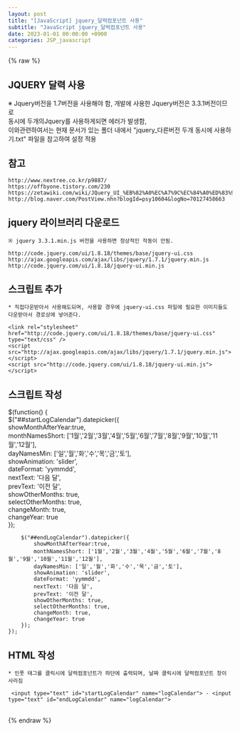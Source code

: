 ```yaml
---  
layout: post  
title: "[JavaScript] jquery_달력컴포넌트 사용"  
subtitle: "JavaScript jquery_달력컴포넌트 사용"  
date: 2023-01-01 00:00:00 +0900  
categories: JSP_javascript  
---  
```

{% raw %}  
## JQUERY 달력 사용  
  
※ Jquery버전을 1.7버전을 사용해야 함, 개발에 사용한 Jquery버전은 3.3.1버전이므로  
	동시에 두개의Jquery를 사용하게되면 에러가 발생함,  
	이와관련하여서는 현재 문서가 있는 폴더 내에서 "jquery_다른버전 두개 동시에 사용하기.txt" 파일을 참고하여 설정 적용  
  
## 참고  
	http://www.nextree.co.kr/p9887/  
	https://offbyone.tistory.com/230  
	https://zetawiki.com/wiki/JQuery_UI_%EB%82%A0%EC%A7%9C%EC%84%A0%ED%83%9D%EA%B8%B0_datepicker  
	http://blog.naver.com/PostView.nhn?blogId=psy10604&logNo=70127458663  
  
## jquery 라이브러리 다운로드  
	※ jquery 3.3.1.min.js 버전을 사용하면 정상적인 작동이 안됨.  
  
	http://code.jquery.com/ui/1.8.18/themes/base/jquery-ui.css  
	http://ajax.googleapis.com/ajax/libs/jquery/1.7.1/jquery.min.js  
	http://code.jquery.com/ui/1.8.18/jquery-ui.min.js  
  
## 스크립트 추가  
    * 직접다운받아서 사용해도되며, 사용할 경우에 jquery-ui.css 파일에 필요한 이미지들도 다운받아서 경로상에 넣어준다.  
  
	<link rel="stylesheet" href="http://code.jquery.com/ui/1.8.18/themes/base/jquery-ui.css" type="text/css" />  
    <script src="http://ajax.googleapis.com/ajax/libs/jquery/1.7.1/jquery.min.js"></script>  
    <script src="http://code.jquery.com/ui/1.8.18/jquery-ui.min.js"></script>  
  
## 스크립트 작성  
  
$(function() {  
        $("##startLogCalendar").datepicker({  
            showMonthAfterYear:true,  
            monthNamesShort: ['1월','2월','3월','4월','5월','6월','7월','8월','9월','10월','11월','12월'],  
            dayNamesMin: ['일','월','화','수','목','금','토'],  
            showAnimation: 'slider',  
            dateFormat: 'yymmdd',  
            nextText: '다음 달',  
            prevText: '이전 달',  
            showOtherMonths: true,  
            selectOtherMonths: true,  
            changeMonth: true,  
            changeYear: true  
        });  
  
        $("##endLogCalendar").datepicker({  
            showMonthAfterYear:true,  
            monthNamesShort: ['1월','2월','3월','4월','5월','6월','7월','8월','9월','10월','11월','12월'],  
            dayNamesMin: ['일','월','화','수','목','금','토'],  
            showAnimation: 'slider',  
            dateFormat: 'yymmdd',  
            nextText: '다음 달',  
            prevText: '이전 달',  
            showOtherMonths: true,  
            selectOtherMonths: true,  
            changeMonth: true,  
            changeYear: true  
        });  
    });  
  
## HTML 작성  
	* 인풋 태그를 클릭시에 달력컴포넌트가 하단에 출력되며, 날짜 클릭시에 달력컴포넌트 창이 사라짐  
  
	 <input type="text" id="startLogCalendar" name="logCalendar"> - <input type="text" id="endLogCalendar" name="logCalendar">  
  
                                                                                                                                                                                                                                                                                                                                                                                                                                                                                                                                                                                                                                                                                                                                                                                                                                                                                                                                                                                                                                                                                                                                                                                                                                                                                                                                                                                                                                                                                                                                                                                                                                                                                                                                                                                                                                                                                                                                                                                                                                                                                                                                                                                                                                                                                                                                                                                              
{% endraw %}